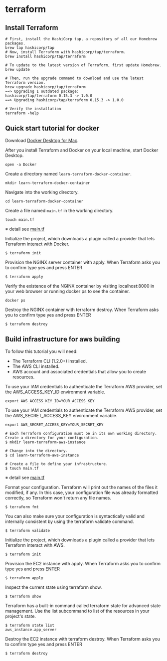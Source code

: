 # terraform
## Install Terraform
```shell
# First, install the HashiCorp tap, a repository of all our Homebrew packages.
brew tap hashicorp/tap
# Now, install Terraform with hashicorp/tap/terraform.
brew install hashicorp/tap/terraform

# To update to the latest version of Terraform, first update Homebrew.
brew update

# Then, run the upgrade command to download and use the latest Terraform version.
brew upgrade hashicorp/tap/terraform
==> Upgrading 1 outdated package:
hashicorp/tap/terraform 0.15.3 -> 1.0.0
==> Upgrading hashicorp/tap/terraform 0.15.3 -> 1.0.0

# Verify the installation
terraform -help
```

## Quick start tutorial for docker

Download [Docker Desktop for Mac](https://docs.docker.com/docker-for-mac/install/).

After you install Terraform and Docker on your local machine, start Docker Desktop.
```shell
open -a Docker
```

Create a directory named `learn-terraform-docker-container`.
```shell
mkdir learn-terraform-docker-container
```

Navigate into the working directory.
```shell
cd learn-terraform-docker-container
```

Create a file named `main.tf` in the working directory.
```shell
touch main.tf
```
※ detail see [main.tf](./learn-terraform-docker-container/main.tf)

Initialize the project, which downloads a plugin called a provider that lets Terraform interact with Docker.
```shell
$ terraform init
```

Provision the NGINX server container with apply. When Terraform asks you to confirm type yes and press ENTER
```shell
$ terraform apply
```

Verify the existence of the NGINX container by visiting localhost:8000 in your web browser or running docker ps to see the container.
```shell
docker ps
```

Destroy the NGINX container with terraform destroy. When Terraform asks you to confirm type yes and press ENTER
```shell
$ terraform destroy
```

## Build infrastructure for aws building

To follow this tutorial you will need:
- The Terraform CLI (1.2.0+) installed.
- The AWS CLI installed.
- AWS account and associated credentials that allow you to create resources.

To use your IAM credentials to authenticate the Terraform AWS provider, set the AWS_ACCESS_KEY_ID environment variable.
```shell
export AWS_ACCESS_KEY_ID=YOUR_ACCESS_KEY
```

To use your IAM credentials to authenticate the Terraform AWS provider, set the AWS_SECRET_ACCESS_KEY environment variable.
```shell
export AWS_SECRET_ACCESS_KEY=YOUR_SECRET_KEY
```

```shell
# Each Terraform configuration must be in its own working directory. Create a directory for your configuration.
$ mkdir learn-terraform-aws-instance

# Change into the directory.
$ cd learn-terraform-aws-instance

# Create a file to define your infrastructure.
$ touch main.tf
```

※ detail see [main.tf](./learn-terraform-aws-instance/main.tf)

Format your configuration. Terraform will print out the names of the files it modified, if any. In this case, your configuration file was already formatted correctly, so Terraform won't return any file names.
```shell
$ terraform fmt
```

You can also make sure your configuration is syntactically valid and internally consistent by using the terraform validate command.
```shell
$ terraform validate
```

Initialize the project, which downloads a plugin called a provider that lets Terraform interact with AWS.
```shell
$ terraform init
```

Provision the EC2 instance with apply. When Terraform asks you to confirm type yes and press ENTER
```shell
$ terraform apply
```

Inspect the current state using terraform show.
```shell
$ terraform show
```

Terraform has a built-in command called terraform state for advanced state management. Use the list subcommand to list of the resources in your project's state.
```shell
$ terraform state list
aws_instance.app_server
```

Destroy the EC2 instance with terraform destroy. When Terraform asks you to confirm type yes and press ENTER
```shell
$ terraform destroy
```